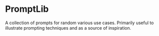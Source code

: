 # PromptLib
A collection of prompts for random various use cases. Primarily useful to illustrate prompting techniques and as a source of inspiration.
